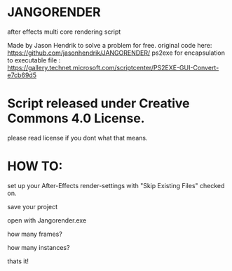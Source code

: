 # JANGORENDER
after effects multi core rendering script

Made by Jason Hendrik to solve a problem for free.
original code here: https://github.com/jasonhendrik/JANGORENDER/
ps2exe for encapsulation to executable file : https://gallery.technet.microsoft.com/scriptcenter/PS2EXE-GUI-Convert-e7cb69d5

# Script released under Creative Commons 4.0 License.
please read license if you dont what that means.

# HOW TO:

set up your After-Effects render-settings with "Skip Existing Files" checked on.

save your project

open with Jangorender.exe

how many frames?

how many instances?

thats it!
